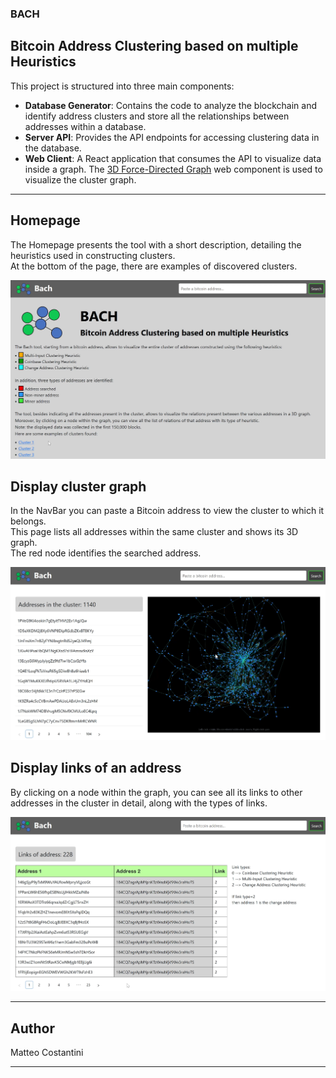 ### BACH
## Bitcoin Address Clustering based on multiple Heuristics
This project is structured into three main components:<br>
- **Database Generator**: Contains the code to analyze the blockchain and identify address clusters and store all the relationships between addresses within a database.<br>
- **Server API**: Provides the API endpoints for accessing clustering data in the database.<br>
- **Web Client**: A React application that consumes the API to visualize data inside a graph. The [3D Force-Directed Graph](https://github.com/vasturiano/3d-force-graph) web component is used to visualize the cluster graph.<br>
***
## Homepage
The Homepage presents the tool with a short description, detailing the heuristics used in constructing clusters.<br>
At the bottom of the page, there are examples of discovered clusters.
<p align="center">
<kbd><img src="https://raw.githubusercontent.com/semifredd0/Bach/master/.github/images/gui0.png" width="800"/></kbd>
</p>

## Display cluster graph
In the NavBar you can paste a Bitcoin address to view the cluster to which it belongs.<br>
This page lists all addresses within the same cluster and shows its 3D graph.<br>
The red node identifies the searched address.
<p align="center">
<kbd><img src="https://raw.githubusercontent.com/semifredd0/Bach/master/.github/images/gui1.png" width="800"/></kbd>
</p>

## Display links of an address
By clicking on a node within the graph, you can see all its links to other addresses in the cluster in detail, along with the types of links.
<p align="center">
<kbd><img src="https://raw.githubusercontent.com/semifredd0/Bach/master/.github/images/gui2.png" width="800"/></kbd>
</p>

***
## Author
Matteo Costantini
***
